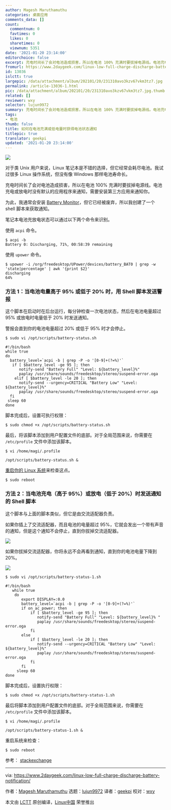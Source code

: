 ```yaml
---
author: Magesh Maruthamuthu
categories: 桌面应用
comments_data: []
count:
  commentnum: 0
  favtimes: 0
  likes: 0
  sharetimes: 0
  viewnum: 5351
date: '2021-01-20 23:14:00'
editorchoice: false
excerpt: 充电时间长了会对电池造成损害，所以在电池 100% 充满时要拔掉电源线。电池充电或放电时没有默认的应用程序来通知，需要安装第三方应用来通知你。
fromurl: https://www.2daygeek.com/linux-low-full-charge-discharge-battery-notification/
id: 13036
islctt: true
largepic: /data/attachment/album/202101/20/231310avo3kzv67vkm3tz7.jpg
permalink: /article-13036-1.html
pic: /data/attachment/album/202101/20/231310avo3kzv67vkm3tz7.jpg.thumb.jpg
related: []
reviewer: wxy
selector: lujun9972
summary: 充电时间长了会对电池造成损害，所以在电池 100% 充满时要拔掉电源线。电池充电或放电时没有默认的应用程序来通知，需要安装第三方应用来通知你。
tags:
- 电池
thumb: false
title: 如何在电池充满或低电量时获得电池状态通知
titlepic: true
translator: geekpi
updated: '2021-01-20 23:14:00'
---
```


![](/data/attachment/album/202101/20/231310avo3kzv67vkm3tz7.jpg)


对于类 Unix 用户来说，Linux 笔记本是不错的选择，但它经常会耗尽电池。我试过很多 Linux 操作系统，但没有像 Windows 那样电池寿命长。


充电时间长了会对电池造成损害，所以在电池 100% 充满时要拔掉电源线。电池充电或放电时没有默认的应用程序来通知，需要安装第三方应用来通知你。


为此，我通常会安装 [Battery Monitor](https://www.2daygeek.com/category/battery-monitor/)，但它已经被废弃，所以我创建了一个 shell 脚本来获取通知。


笔记本电池充放电状态可以通过以下两个命令来识别。


使用 `acpi` 命令。



```
$ acpi -b
Battery 0: Discharging, 71%, 00:58:39 remaining

```

使用 `upower` 命令。



```
$ upower -i /org/freedesktop/UPower/devices/battery_BAT0 | grep -w 'state|percentage' | awk '{print $2}'
discharging
64%

```

### 方法 1：当电池电量高于 95% 或低于 20% 时，用 Shell 脚本发送警报


这个脚本在启动时在后台运行，每分钟检查一次电池状态，然后在电池电量超过 95% 或放电时电量低于 20% 时发送通知。


警报会直到你的电池电量超过 20% 或低于 95% 时才会停止。



```
$ sudo vi /opt/scripts/battery-status.sh

```


```
#!/bin/bash
while true
do
  battery_level=`acpi -b | grep -P -o '[0-9]+(?=%)'`
   if [ $battery_level -ge 95 ]; then
      notify-send "Battery Full" "Level: ${battery_level}%"
      paplay /usr/share/sounds/freedesktop/stereo/suspend-error.oga
    elif [ $battery_level -le 20 ]; then
      notify-send --urgency=CRITICAL "Battery Low" "Level: ${battery_level}%"
      paplay /usr/share/sounds/freedesktop/stereo/suspend-error.oga
  fi
 sleep 60
done

```

脚本完成后，设置可执行权限：



```
$ sudo chmod +x /opt/scripts/battery-status.sh

```

最后，将该脚本添加到用户配置文件的底部。对于全局范围来说，你需要在 `/etc/profile` 文件中添加该脚本。



```
$ vi /home/magi/.profile

/opt/scripts/battery-status.sh &

```

[重启你的 Linux 系统](https://www.2daygeek.com/6-commands-to-shutdown-halt-poweroff-reboot-the-linux-system/)来检查这点。



```
$ sudo reboot

```

### 方法 2：当电池充电（高于 95%）或放电（低于 20%）时发送通知的 Shell 脚本


这个脚本与上面的脚本类似，但它是由交流适配器负责。


如果你插上了交流适配器，而且电池的电量超过 95%，它就会发出一个带有声音的通知，但是这个通知不会停止，直到你拔掉交流适配器。


![](/data/attachment/album/202101/20/232128hven2uvj0enaro2w.png)


如果你拔掉交流适配器，你将永远不会再看到通知，直到你的电池电量下降到 20%。


![](/data/attachment/album/202101/20/232130yct57ppka0zxinpu.png)



```
$ sudo vi /opt/scripts/battery-status-1.sh

```


```
#!/bin/bash
   while true
    do
       export DISPLAY=:0.0
       battery_level=`acpi -b | grep -P -o '[0-9]+(?=%)'`
       if on_ac_power; then
           if [ $battery_level -ge 95 ]; then
              notify-send "Battery Full" "Level: ${battery_level}% "
              paplay /usr/share/sounds/freedesktop/stereo/suspend-error.oga
           fi
       else
           if [ $battery_level -le 20 ]; then
              notify-send --urgency=CRITICAL "Battery Low" "Level: ${battery_level}%"
              paplay /usr/share/sounds/freedesktop/stereo/suspend-error.oga
           fi
       fi
     sleep 60
done

```

脚本完成后，设置执行权限：



```
$ sudo chmod +x /opt/scripts/battery-status-1.sh

```

最后将脚本添加到用户配置文件的底部。对于全局范围来说，你需要在 `/etc/profile` 文件中添加该脚本。



```
$ vi /home/magi/.profile

/opt/scripts/battery-status-1.sh &

```

重启系统来检查：



```
$ sudo reboot

```

参考： [stackexchange](https://unix.stackexchange.com/questions/60778/how-can-i-get-an-alert-when-my-battery-is-about-to-die-in-linux-mint)




---


via: <https://www.2daygeek.com/linux-low-full-charge-discharge-battery-notification/>


作者：[Magesh Maruthamuthu](https://www.2daygeek.com/author/magesh/) 选题：[lujun9972](https://github.com/lujun9972) 译者：[geekpi](https://github.com/geekpi) 校对：[wxy](https://github.com/wxy)


本文由 [LCTT](https://github.com/LCTT/TranslateProject) 原创编译，[Linux中国](https://linux.cn/) 荣誉推出